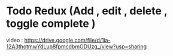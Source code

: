 # Todo Redux (Add , edit , delete , toggle complete ) 
video : https://drive.google.com/file/d/1ia-12A3thotmwYdLup8fpmcdbmODUzg_/view?usp=sharing
